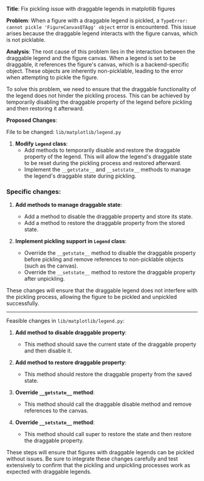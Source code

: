 **Title**: Fix pickling issue with draggable legends in matplotlib figures

**Problem**: When a figure with a draggable legend is pickled, a `TypeError: cannot pickle 'FigureCanvasQTAgg' object` error is encountered. This issue arises because the draggable legend interacts with the figure canvas, which is not picklable.

**Analysis**: The root cause of this problem lies in the interaction between the draggable legend and the figure canvas. When a legend is set to be draggable, it references the figure's canvas, which is a backend-specific object. These objects are inherently non-picklable, leading to the error when attempting to pickle the figure.

To solve this problem, we need to ensure that the draggable functionality of the legend does not hinder the pickling process. This can be achieved by temporarily disabling the draggable property of the legend before pickling and then restoring it afterward.

**Proposed Changes**:

File to be changed: `lib/matplotlib/legend.py`

1. **Modify `Legend` class**:
    - Add methods to temporarily disable and restore the draggable property of the legend. This will allow the legend's draggable state to be reset during the pickling process and restored afterward.
    - Implement the `__getstate__` and `__setstate__` methods to manage the legend's draggable state during pickling.

### Specific changes:

1. **Add methods to manage draggable state**:
    - Add a method to disable the draggable property and store its state.
    - Add a method to restore the draggable property from the stored state.

2. **Implement pickling support in `Legend` class**:
    - Override the `__getstate__` method to disable the draggable property before pickling and remove references to non-picklable objects (such as the canvas).
    - Override the `__setstate__` method to restore the draggable property after unpickling.

These changes will ensure that the draggable legend does not interfere with the pickling process, allowing the figure to be pickled and unpickled successfully.

---

Feasible changes in `lib/matplotlib/legend.py`:

1. **Add method to disable draggable property**:
    - This method should save the current state of the draggable property and then disable it.

2. **Add method to restore draggable property**:
    - This method should restore the draggable property from the saved state.

3. **Override `__getstate__` method**:
    - This method should call the draggable disable method and remove references to the canvas.

4. **Override `__setstate__` method**:
    - This method should call super to restore the state and then restore the draggable property.

These steps will ensure that figures with draggable legends can be pickled without issues. Be sure to integrate these changes carefully and test extensively to confirm that the pickling and unpickling processes work as expected with draggable legends.